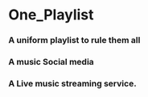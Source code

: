 # One_Playlist
<h3>A uniform playlist to rule them all</h3>
<h3>A music Social media</h3>
<h3>A Live music streaming service.</h3> 

